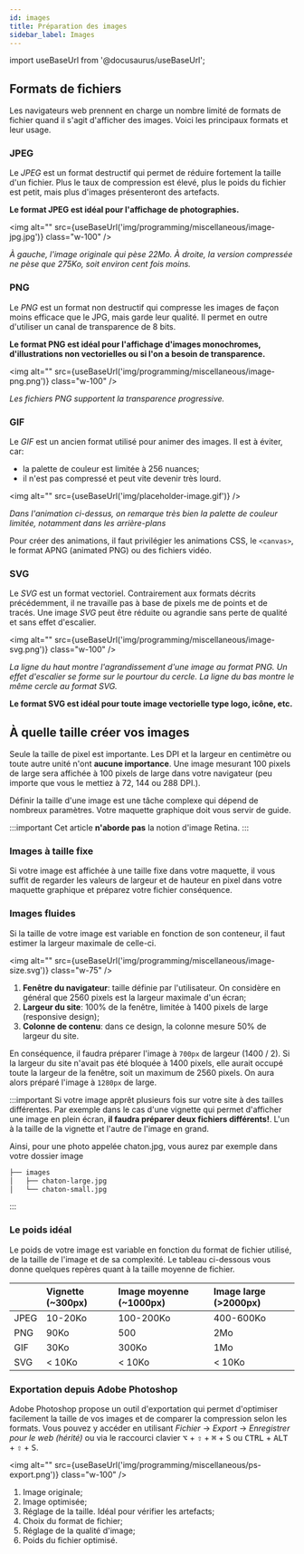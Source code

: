 ```yaml
---
id: images
title: Préparation des images
sidebar_label: Images
---
```


import useBaseUrl from '@docusaurus/useBaseUrl';

## Formats de fichiers

Les navigateurs web prennent en charge un nombre limité de formats de fichier quand il s'agit d'afficher des images. Voici les principaux formats et leur usage.

### JPEG
Le *JPEG* est un format destructif qui permet de réduire fortement la taille d'un fichier. Plus le taux de compression est élevé, plus le poids du fichier est petit, mais plus d'images présenteront des artefacts.

**Le format JPEG est idéal pour l'affichage de photographies.**

<img alt="" src={useBaseUrl('img/programming/miscellaneous/image-jpg.jpg')} class="w-100" />

*À gauche, l'image originale qui pèse 22Mo. À droite, la version compressée ne pèse que 275Ko, soit environ cent fois moins.*

### PNG

Le *PNG* est un format non destructif qui compresse les images de façon moins efficace que le JPG, mais garde leur qualité. Il permet en outre d'utiliser un canal de transparence de 8 bits.

**Le format PNG est idéal pour l'affichage d'images monochromes, d'illustrations non vectorielles ou si l'on a besoin de transparence.**

<img alt="" src={useBaseUrl('img/programming/miscellaneous/image-png.png')} class="w-100" />

*Les fichiers PNG supportent la transparence progressive.*

### GIF

Le *GIF* est un ancien format utilisé pour animer des images. Il est à éviter, car:
- la palette de couleur est limitée à 256 nuances;
- il n'est pas compressé et peut vite devenir très lourd.

<img alt="" src={useBaseUrl('img/placeholder-image.gif')} />

*Dans l'animation ci-dessus, on remarque très bien la palette de couleur limitée, notamment dans les arrière-plans*

Pour créer des animations, il faut privilégier les animations CSS, le ```<canvas>```, le format APNG (animated PNG) ou des fichiers vidéo.

### SVG

Le *SVG* est un format vectoriel. Contrairement aux formats décrits précédemment, il ne travaille pas à base de pixels me de points et de tracés. Une image *SVG* peut être réduite ou agrandie sans perte de qualité et sans effet d'escalier.

<img alt="" src={useBaseUrl('img/programming/miscellaneous/image-svg.png')} class="w-100" />

*La ligne du haut montre l'agrandissement d'une image au format PNG. Un effet d'escalier se forme sur le pourtour du cercle. La ligne du bas montre le même cercle au format SVG.*

**Le format SVG est idéal pour toute image vectorielle type logo, icône, etc.**

## À quelle taille créer vos images

Seule la taille de pixel est importante. Les DPI et la largeur en centimètre ou toute autre unité n'ont **aucune importance**. Une image mesurant 100 pixels de large sera affichée à 100 pixels de large dans votre navigateur (peu importe que vous le mettiez à 72, 144 ou 288 DPI.).

Définir la taille d'une image est une tâche complexe qui dépend de nombreux paramètres. Votre maquette graphique doit vous servir de guide.

:::important
Cet article **n'aborde pas** la notion d'image Retina.
:::

### Images à taille fixe

Si votre image est affichée à une taille fixe dans votre maquette, il vous suffit de regarder les valeurs de largeur et de hauteur en pixel dans votre maquette graphique et préparez votre fichier conséquence.

### Images fluides

Si la taille de votre image est variable en fonction de son conteneur, il faut estimer la largeur maximale de celle-ci.

<img alt="" src={useBaseUrl('img/programming/miscellaneous/image-size.svg')} class="w-75" />

1. **Fenêtre du navigateur**: taille définie par l'utilisateur. On considère en général que 2560 pixels est la largeur maximale d'un écran;
2. **Largeur du site**: 100% de la fenêtre, limitée à 1400 pixels de large (responsive design);
3. **Colonne de contenu**: dans ce design, la colonne mesure 50% de largeur du site.

En conséquence, il faudra préparer l'image à ```700px``` de largeur (1400 / 2). Si la largeur du site n'avait pas été bloquée à 1400 pixels, elle aurait occupé toute la largeur de la fenêtre, soit un maximum de 2560 pixels. On aura alors préparé l'image à ```1280px``` de large.


:::important
Si votre image apprêt plusieurs fois sur votre site à des tailles différentes. Par exemple dans le cas d'une vignette qui permet d'afficher une image en plein écran, **il faudra préparer deux fichiers différents!**. L'un à la taille de la vignette et l'autre de l'image en grand.

Ainsi, pour une photo appelée chaton.jpg, vous aurez par exemple dans votre dossier image
```bash
├── images
│   ├── chaton-large.jpg
│   └── chaton-small.jpg
```
:::

### Le poids idéal

Le poids de votre image est variable en fonction du format de fichier utilisé, de la taille de l'image et de sa complexité. Le tableau ci-dessous vous donne quelques repères quant à la taille moyenne de fichier.

|      | Vignette (~300px) | Image moyenne (~1000px) | Image large (&gt;2000px) |
| ---- |:----------------- |:----------------------- |:------------------------ |
| JPEG | 10-20Ko           | 100-200Ko               | 400-600Ko                |
| PNG  | 90Ko              | 500                     | 2Mo                      |
| GIF  | 30Ko              | 300Ko                   | 1Mo                      |
| SVG  | < 10Ko            | < 10Ko                  | < 10Ko                   |

### Exportation depuis Adobe Photoshop

Adobe Photoshop propose un outil d'exportation qui permet d'optimiser facilement la taille de vos images et de comparer la compression selon les formats. Vous pouvez y accéder en utilisant *Fichier* → *Export* → *Enregistrer pour le web (hérité)* ou via le raccourci clavier <kbd>⌥</kbd> + <kbd>⇧</kbd> + <kbd>⌘</kbd> + <kbd>S</kbd> ou <kbd>CTRL</kbd> + <kbd>ALT</kbd> + <kbd>⇧</kbd> + <kbd>S</kbd>.

<img alt="" src={useBaseUrl('img/programming/miscellaneous/ps-export.png')} class="w-100" />

1. Image originale;
2. Image optimisée;
3. Réglage de la taille. Idéal pour vérifier les artefacts;
4. Choix du format de fichier;
5. Réglage de la qualité d'image;
6. Poids du fichier optimisé.
